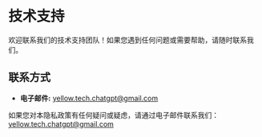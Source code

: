 # 技术支持

欢迎联系我们的技术支持团队！如果您遇到任何问题或需要帮助，请随时联系我们。

## 联系方式

- **电子邮件:** yellow.tech.chatgpt@gmail.com


如果您对本隐私政策有任何疑问或疑虑，请通过电子邮件联系我们：yellow.tech.chatgpt@gmail.com
